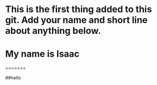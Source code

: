 # This is the first thing added to this git. Add your name and short line about anything below.

# My name is Isaac
=======

##hello
